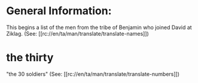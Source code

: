 # General Information:

This begins a list of the men from the tribe of Benjamin who joined David at Ziklag. (See: [[rc://en/ta/man/translate/translate-names]])

# the thirty

"the 30 soldiers" (See: [[rc://en/ta/man/translate/translate-numbers]])